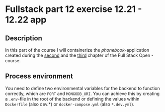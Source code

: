 # Fullstack part 12 exercise 12.21 - 12.22 app

## Description

In this part of the course I will containerize the _phonebook_-application created during the
[second](https://fullstackopen.com/en/part2) and the [third](https://fullstackopen.com/en/part3) chapter of the 
Full Stack Open -course.

## Process environment

You need to define two environmental variables for the backend to function correctly, which are
`PORT` and `MONGODB_URI`. You can achieve this by creating a `.env`-file in the root of the backend or
defining the values within `Dockerfile` (also dev.*) or `docker-compose.yml` (also `*.dev.yml`).


